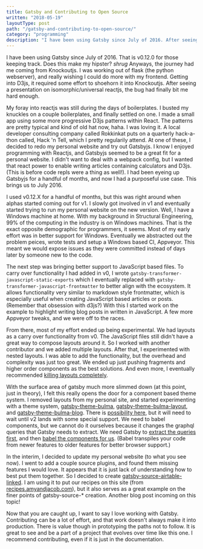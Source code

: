```yaml
---
title: Gatsby and Contributing to Open Source
written: "2018-05-19"
layoutType: post
path: "/gatsby-and-contributing-to-open-source/"
category: "programming"
description: "I have been using Gatsby since July of 2016. After seeing a presentation on isomorphic/universal reactjs, the bug had finally bit me hard enough. I had to get into Reactjs, and then eventually lead to Gatsbyjs. This is the story."
---
```


I have been using Gatsby since July of 2016. That is v0.12.0 for those keeping track. Does this make my hipster? *shrug* Anyways, the journey had me coming from Knockoutjs. I was working out of flask (the python webserver), and really wishing I could do more with my frontend. Getting into D3js, it required some effort to shoehorn it into Knockoutjs. After seeing a presentation on isomorphic/universal reactjs, the bug had finally bit me hard enough.

My foray into reactjs was still during the days of boilerplates. I busted my knuckles on a couple boilerplates, and finally settled on one. I made a small app using some more progressive D3js patterns within React. The patterns are pretty typical and kind of old hat now, haha. I was loving it. A local developer consulting company called Rokkinkat puts on a quarterly hack-a-thon called, Hack 'n Tell, which I pretty regularily attend. At one of these, I decided to redo my personal website and try out Gatsbyjs. I know I enjoyed programming with Reactjs, and Gatsbyjs seemed to be a great fit for a personal website. I didn't want to deal with a webpack config, but I wanted that react power to enable writing articles containing calculators and D3js. (This is before code repls were a thing as well!). I had been eyeing up Gatsbyjs for a handful of months, and now I had a purposeful use case. This brings us to July 2016.

I used v0.12.X for a handful of months, but this was right around when alphas started coming out for v1. I slowly got involved in v1 and eventually started trying to run my personal website on the new version. Well, I have a Windows machine at home. With my background in Structural Engineering, 99% of the computing in the industry is on Windows machines. That is the exact opposite demographic for programmers, it seems. Most of my early effort was in better support for Windows. Eventually we abstracted out the problem peices, wrote tests and setup a Windows based CI, Appveyor. This meant we would expose issues as they were committed instead of days later by someone new to the code.

The next step was bringing better support to JavaScript based files. To carry over functionality I had added in v0, I wrote `gatsby-transformer-javascript-static-exports` which I eventually replaced with `gatsby-transformer-javascript-frontmatter` to better align with the ecosystem. It allows functionality very similar to markdown style frontmatter, which is especially useful when creating JavaScript based articles or posts. (Remember that obsession with d3js?) With this I started work on the example to highlight writing blog posts in written in JavaScript. A few more Appveyor tweaks, and we were off to the races.

From there, most of my effort ended up being experimental. We had layouts as a carry over functionality from v0. The JavaScript files still didn't have a great way to compose layouts around it. So I worked with another contributor and we added multiple layouts. After that, I experimented with nested layouts. I was able to add the functionality, but the overhead and complexity was just too great. We ended up just pushing fragments and higher order components as the best solutions. And even more, I eventually recommended [killing layouts completely](https://github.com/gatsbyjs/gatsby/issues/3830#issuecomment-362882660).

With the surface area of gatsby much more slimmed down (at this point, just in theory), I felt this really opens the door for a component based theme system. I removed layouts from my personal site, and started experimenting with a theme system, [gatsby-theme-bulma](https://www.npmjs.com/package/gatsby-theme-bulma), [gatsby-theme-bulma-layout](https://www.npmjs.com/package/gatsby-theme-bulma-layout), and [gatsby-theme-bulma-blog](https://www.npmjs.com/package/gatsby-theme-bulma-blog). There is [possibility here](https://github.com/gatsbyjs/gatsby/issues/2662#issuecomment-368198729), but it will need to wait until v2 lands with some special support. We need to babel components, but we cannot do it ourselves because it changes the graphql queries that Gatsby needs to extract. We need Gatsby to [extract the queries first](https://github.com/gatsbyjs/gatsby/issues/4322), and then [babel the components for us](https://github.com/gatsbyjs/gatsby/issues/3870#issuecomment-369395070). (Babel transpiles your code from newer features to older features for better browser support.)

In the interim, I decided to update my personal website (to what you see now). I went to add a couple source plugins, and found them missing features I would love. It appears that it is just lack of understanding how to best put them together. So I decided to create [gatsby-source-airtable-linked](https://www.npmjs.com/package/gatsby-source-airtable-linked/). I am using it to put our recipes on this site (from [recipes.amyandjacob.com](http://recipes.amyandjacob.com)), but it also serves as a great example on the finer points of gatsby-source-* creation. Another blog post incoming on this topic!

Now that you are caught up, I want to say I love working with Gatsby. Contributing can be a lot of effort, and that work doesn't always make it into production. There is value though in prototyping the paths not to follow. It is great to see and be a part of a project that evolves over time like this one. I recommend contributing, even if it is just in the documentation. 
